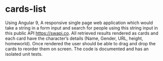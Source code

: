 # cards-list
Using Angular 9, A responsive single page web application which would take a string in a form input and search for people using this string input in this public API https://swapi.co.  All retrieved results rendered as cards and each card have the character’s details (Name, Gender, URL, height, homeworld).  Once rendered the user should be able to drag and drop the cards to reorder them on screen.  The code is documented and has an isolated unit tests.
